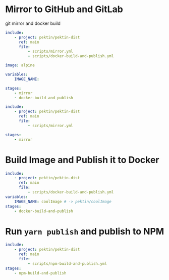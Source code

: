 # Mirror to GitHub and GitLab

git mirror and docker build

```yml
include:
    - project: pektin/pektin-dist
      ref: main
      file:
          - scripts/mirror.yml
          - scripts/docker-build-and-publish.yml

image: alpine

variables:
    IMAGE_NAME:

stages:
    - mirror
    - docker-build-and-publish
```

```yml
include:
    - project: pektin/pektin-dist
      ref: main
      file:
          - scripts/mirror.yml

stages:
    - mirror
```

# Build Image and Publish it to Docker

```yml
include:
    - project: pektin/pektin-dist
      ref: main
      file:
          - scripts/docker-build-and-publish.yml
variables:
    IMAGE_NAME: coolImage # -> pektin/coolImage
stages:
    - docker-build-and-publish
```

# Run `yarn publish` and publish to NPM

```yml
include:
    - project: pektin/pektin-dist
      ref: main
      file:
          - scripts/npm-build-and-publish.yml
stages:
    - npm-build-and-publish
```
